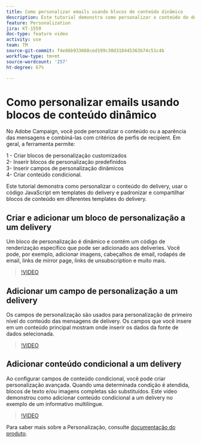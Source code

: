 ```yaml
---
title: Como personalizar emails usando blocos de conteúdo dinâmico
description: Este tutorial demonstra como personalizar o conteúdo do delivery, usar o código JavaScript em templates do delivery e padronizar e compartilhar blocos de conteúdo em diferentes templates do delivery.
feature: Personalization
jira: KT-1559
doc-type: feature video
activity: use
team: TM
source-git-commit: f4e86b933660ced199c30d318445363b74c51c4b
workflow-type: tm+mt
source-wordcount: '257'
ht-degree: 67%

---
```



# Como personalizar emails usando blocos de conteúdo dinâmico

No Adobe Campaign, você pode personalizar o conteúdo ou a aparência das mensagens e combiná-las com critérios de perfis de recipient. Em geral, a ferramenta permite:

1 - Criar blocos de personalização customizados\
2- Inserir blocos de personalização predefinidos\
3- Inserir campos de personalização dinâmicos\
4- Criar conteúdo condicional.

Este tutorial demonstra como personalizar o conteúdo do delivery, usar o código JavaScript em templates do delivery e padronizar e compartilhar blocos de conteúdo em diferentes templates do delivery.

## Criar e adicionar um bloco de personalização a um delivery

Um bloco de personalização é dinâmico e contém um código de renderização específico que pode ser adicionado aos deliveries. Você pode, por exemplo, adicionar imagens, cabeçalhos de email, rodapés de email, links de mirror page, links de unsubscription e muito mais.

>[!VIDEO](https://video.tv.adobe.com/v/24924?quality=12&learn=on)

## Adicionar um campo de personalização a um delivery

Os campos de personalização são usados para personalização de primeiro nível do conteúdo das mensagens de delivery. Os campos que você insere em um conteúdo principal mostram onde inserir os dados da fonte de dados selecionada.

>[!VIDEO](https://video.tv.adobe.com/v/24925?quality=12&learn=on)

## Adicionar conteúdo condicional a um delivery

Ao configurar campos de conteúdo condicional, você pode criar personalização avançada. Quando uma determinada condição é atendida, blocos de texto e/ou imagens completas são substituídos. Este vídeo demonstrou como adicionar conteúdo condicional a um delivery no exemplo de um informativo multilíngue.

>[!VIDEO](https://video.tv.adobe.com/v/24926?quality=12&learn=on)

Para saber mais sobre a Personalização, consulte [documentação do produto](https://experienceleague.adobe.com/docs/campaign-classic/using/sending-messages/personalizing-deliveries/about-personalization.html?lang=en).

